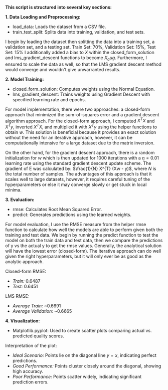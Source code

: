 **This script is structured into several key sections:**

**1. Data Loading and Preprocessing:**

- load_data: Loads the dataset from a CSV file.
- train_test_split: Splits data into training, validation, and test sets.

I begin by loading the dataset then splitting the data into a training set, a validation set, and a testing set. Train Set: 70%, Validation Set: 15%, Test Set: 15%
I additionally added a bias to $X$ within the closed_form_solution and lms_gradient_descent functions to become $X_aug$. Furthermore, I ensured to scale the data as
well, so that the LMS gradient descent method would converge and wouldn't give unwarranted results.

**2. Model Training:**

- closed_form_solution: Computes weights using the Normal Equation.
- lms_gradient_descent: Trains weights using Gradient Descent with specified learning rate and epochs.

For model implementation, there were two approaches: a closed-form approach that minimized the sum-of-squares error and a gradient descent algorithm approach.
For the closed-form approach, I computed $X^{T} X$ and $X^{T} y$, inverted $X^{T} X$, and multiplied it with $X^{T} y$ using the helper functions to obtain $w$.
This solution is beneficial because it provides an exact solution without the need for an iterative approach, however, it can be computationally intensive for a
large dataset due to the matrix inversion. 

On the other hand, for the gradient descent approach, there is a random initialization for $w$ which is then updated
for $1000$ iterations with a $\eta = 0.01$ learning rate using the standard gradient descent update scheme. The gradient of E was calculated by: $\frac{1}{N} X^{T} (Xw - y)$,
where $N$ is the total number of samples. The advantages of this approach is that it scales well to large datasets, however, it requires careful tuning of the hyperparameters
or else it may converge slowly or get stuck in local minima.

**3. Evaluation:**

- rmse: Calculates Root Mean Squared Error.
- predict: Generates predictions using the learned weights.

For model evaluation, I use the RMSE measure from the helper rmse function to calculate how well the models are able to perform given both the training and test data.
We begin by running the predict function to test the model on both the train data and test data, then we compare the predictions of y vs the actual y to get the rmse values.
Generally, the analytical solution will have the lowest error (closed-form). The iterative approach can do well given the right hyperparameters, but it will only ever be as good
as the analytic approach.

Closed-form RMSE:
- *Train:* 0.6487
- *Test:* 0.6451

LMS RMSE:
- *Average Train:* ~0.6691
- *Average Validation:* ~0.6665
  
**4. Visualization:**

- Matplotlib.pyplot: Used to create scatter plots comparing actual vs. predicted quality scores.

Interpretation of the plot:

- *Ideal Scenario:* Points lie on the diagonal line $y = x$, indicating perfect predictions.
- *Good Performance:* Points cluster closely around the diagonal, showing high accuracy.
- *Poor Performance:* Points scatter widely, indicating significant prediction errors.

